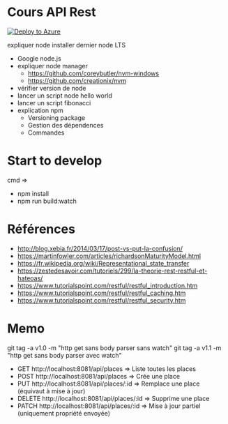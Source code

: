 # Cours API Rest

[![Deploy to Azure](http://azuredeploy.net/deploybutton.png)](https://deploy.azure.com/?repository=https://github.com/guillaumechervet/course.rest)

expliquer node
installer dernier node LTS 
- Google node.js
- expliquer node manager
    - https://github.com/coreybutler/nvm-windows
    - https://github.com/creationix/nvm
- vérifier version de node
- lancer un script node hello world
- lancer un script fibonacci
- explication npm
    - Versioning package
    - Gestion des dépendences
    - Commandes

# Start to develop
cmd =>
- npm install
- npm run build:watch

# Références
- http://blog.xebia.fr/2014/03/17/post-vs-put-la-confusion/
- https://martinfowler.com/articles/richardsonMaturityModel.html
- https://fr.wikipedia.org/wiki/Representational_state_transfer
- https://zestedesavoir.com/tutoriels/299/la-theorie-rest-restful-et-hateoas/
- https://www.tutorialspoint.com/restful/restful_introduction.htm
- https://www.tutorialspoint.com/restful/restful_caching.htm
- https://www.tutorialspoint.com/restful/restful_security.htm

# Memo 
git tag -a v1.0 -m "http get sans body parser sans watch"
git tag -a v1.1 -m "http get sans body parser avec watch"


- GET http://localhost:8081/api/places => Liste toutes les places
- POST http://localhost:8081/api/places => Crée une place
- PUT http://localhost:8081/api/places/:id => Remplace une place (équivaut à mise à jour)
- DELETE http://localhost:8081/api/places/:id => Supprime une place
- PATCH http://localhost:8081/api/places/:id => Mise à jour partiel (uniquement propriété envoyée)
